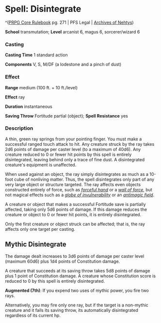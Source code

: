 # Spell: Disintegrate

^([PRPG Core Rulebook][ss-disintegrate] pg. 271 | PFS Legal | [Archives of Nehtys][sn-disintegrate])

**School** transmutation; **Level** arcanist 6, magus 6, sorcerer/wizard 6

### Casting

**Casting Time** 1 standard action  

**Components** V, S, M/DF (a lodestone and a pinch of dust)

### Effect

**Range** medium (100 ft. + 10 ft./level)  

**Effect** ray  

**Duration** instantaneous  

**Saving Throw** Fortitude partial (object); **Spell Resistance** yes

### Description

A thin, green ray springs from your pointing finger. You must make a successful ranged touch attack to hit. Any creature struck by the ray takes 2d6 points of damage per caster level (to a maximum of 40d6). Any creature reduced to 0 or fewer hit points by this spell is entirely disintegrated, leaving behind only a trace of fine dust. A disintegrated creature's equipment is unaffected.  

When used against an object, the ray simply disintegrates as much as a 10-foot cube of nonliving matter. Thus, the spell disintegrates only part of any very large object or structure targeted. The ray affects even objects constructed entirely of force, such as _[forceful hand]_ or a _[wall of force]_, but not magical effects such as a _[globe of invulnerability]_ or an _[antimagic field]_.  

A creature or object that makes a successful Fortitude save is partially affected, taking only 5d6 points of damage. If this damage reduces the creature or object to 0 or fewer hit points, it is entirely disintegrated.  

Only the first creature or object struck can be affected; that is, the ray affects only one target per casting.

## Mythic Disintegrate

The damage dealt increases to 3d6 points of damage per caster level (maximum 60d6) plus 1d4 points of Constitution damage.  

A creature that succeeds at its saving throw takes 5d8 points of damage plus 1 point of Constitution damage. A creature whose Constitution score is reduced to 0 by this spell is entirely disintegrated.  

**Augmented (7th)**: If you expend two uses of mythic power, you fire two rays.   

Alternatively, you may fire only one ray, but if the target is a non-mythic creature and it fails its saving throw, its automatically disintegrated regardless of its current hp.

[ss-disintegrate]: http://paizo.com/pathfinderRPG/v57
[sn-disintegrate]: http://www.archivesofnethys.com/SpellDisplay.aspx?ItemName=Disintegrate
[antimagic field]: http://www.archivesofnethys.com/SpellDisplay.aspx?ItemName=antimagic%20field
[wall of force]: http://www.archivesofnethys.com/SpellDisplay.aspx?ItemName=wall%20of%20force
[forceful hand]: http://www.archivesofnethys.com/SpellDisplay.aspx?ItemName=forceful%20hand
[globe of invulnerability]: http://www.archivesofnethys.com/SpellDisplay.aspx?ItemName=globe%20of%20invulnerability